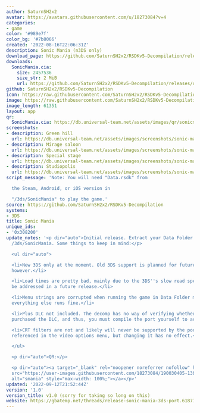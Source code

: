 ```yaml
---
author: SaturnSH2x2
avatar: https://avatars.githubusercontent.com/u/18273084?v=4
categories:
- game
color: '#989e7f'
color_bg: '#7b8066'
created: '2022-08-16T22:06:31Z'
description: Sonic Mania (n3DS only)
download_page: https://github.com/SaturnSH2x2/RSDKv5-Decompilation/releases
downloads:
  SonicMania.cia:
    size: 2457536
    size_str: 2 MiB
    url: https://github.com/SaturnSH2x2/RSDKv5-Decompilation/releases/download/1.0/SonicMania.cia
github: SaturnSH2x2/RSDKv5-Decompilation
icon: https://raw.githubusercontent.com/SaturnSH2x2/RSDKv5-Decompilation/3ds-main/3ds/48x48.png
image: https://raw.githubusercontent.com/SaturnSH2x2/RSDKv5-Decompilation/3ds-main/3ds/banner.png
image_length: 61351
layout: app
qr:
  SonicMania.cia: https://db.universal-team.net/assets/images/qr/sonicmania-cia.png
screenshots:
- description: Green hill
  url: https://db.universal-team.net/assets/images/screenshots/sonic-mania/green-hill.png
- description: Mirage saloon
  url: https://db.universal-team.net/assets/images/screenshots/sonic-mania/mirage-saloon.png
- description: Special stage
  url: https://db.universal-team.net/assets/images/screenshots/sonic-mania/special-stage.png
- description: Studiopolis
  url: https://db.universal-team.net/assets/images/screenshots/sonic-mania/studiopolis.png
script_message: 'Note: You will need "Data.rsdk" from

  the Steam, Android, or iOS version in

  "/3ds/SonicMania" to play the game.'
source: https://github.com/SaturnSH2x2/RSDKv5-Decompilation
systems:
- 3DS
title: Sonic Mania
unique_ids:
- '0x308200'
update_notes: '<p dir="auto">Initial release. Extract your Data Folder or .rsdk to
  /3ds/SonicMania. Some things to keep in mind:</p>

  <ul dir="auto">

  <li>New 3DS only at the moment. Old 3DS support is planned for future releases,
  however.</li>

  <li>Load times are pretty bad, mainly due to the 3DS''s slow read speeds. This will
  be addressed in a future release.</li>

  <li>Menu strings are corrupted when running the game in Data Folder mode, however,
  everything else runs fine.</li>

  <li>Plus DLC not included. The decomp has no way of verifying whether you''ve actually
  purchased the DLC, and thus, you must compile the port yourself to access it.</li>

  <li>CRT filters are not and likely will never be supported by the port. It''s still
  referenced in the video options menu, but changing it has no effect.</li>

  </ul>

  <p dir="auto">QR:</p>

  <p dir="auto"><a target="_blank" rel="noopener noreferrer nofollow" href="https://user-images.githubusercontent.com/18273084/190030405-13ba7354-02b4-40c4-bedb-77acb9df5e62.png"><img
  src="https://user-images.githubusercontent.com/18273084/190030405-13ba7354-02b4-40c4-bedb-77acb9df5e62.png"
  alt="smania" style="max-width: 100%;"></a></p>'
updated: '2022-09-12T21:52:44Z'
version: '1.0'
version_title: v1.0 (sorry for taking so long on this)
website: https://gbatemp.net/threads/release-sonic-mania-3ds-port.618771/
---
```

